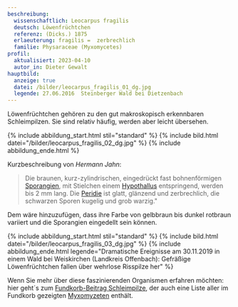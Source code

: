 ```yaml
---
beschreibung:
  wissenschaftlich: Leocarpus fragilis
  deutsch: Löwenfrüchtchen
  referenz: (Dicks.) 1875
  erlaeuterung: fragilis =  zerbrechlich
  familie: Physaraceae (Myxomycetes)
profil:
  aktualisiert: 2023-04-10
  autor_in: Dieter Gewalt
hauptbild:
  anzeige: true
  datei: /bilder/leocarpus_fragilis_01_dg.jpg
  legende: 27.06.2016  Steinberger Wald bei Dietzenbach
---
```

Löwenfrüchtchen gehören zu den gut makroskopisch erkennbaren Schleimpilzen. Sie sind relativ häufig, werden aber leicht übersehen.

{% include abbildung_start.html stil="standard" %}
{% include bild.html datei="/bilder/leocarpus_fragilis_02_dg.jpg" %}
{% include abbildung_ende.html %}

Kurzbeschreibung von *Hermann Jahn*:

> Die braunen, kurz-zylindrischen, eingedrückt fast bohnenförmigen [Sporangien](Sporokarp "Glossar"), mit Stielchen einem [Hypothallus](Hypothallus "Glossar") entspringend, werden bis 2 mm lang. Die [Peridie](Peridie "Glossar") ist glatt, glänzend und zerbrechlich, die schwarzen Sporen kugelig und grob warzig."

Dem wäre hinzuzufügen, dass ihre Farbe von gelbbraun bis dunkel rotbraun variiert und die Sporangien eingedellt sein können.

{% include abbildung_start.html stil="standard" %}
{% include bild.html datei="/bilder/leocarpus_fragilis_03_dg.jpg" %}
{% include abbildung_ende.html legende="Dramatische Ereignisse am 30.11.2019 in einem Wald bei Weiskirchen (Landkreis Offenbach): Gefräßige Löwenfrüchtchen fallen über wehrlose Risspilze her" %}

Wenn Sie mehr über diese faszinierenden Organismen erfahren möchten: hier geht´s zum [Fundkorb-Beitrag Schleimpilze](/verwandt/schleimpilze-myxomyzeten), der auch eine Liste aller im Fundkorb gezeigten [Myxomyzeten](Myxomyzeten "Glossar") enthält.